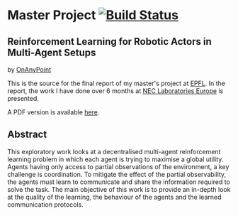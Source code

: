 # Master Project [![Build Status](https://api.travis-ci.com/onanypoint/epfl-master-project.svg)](https://travis-ci.com/onanypoint/epfl-master-project)

## Reinforcement Learning for Robotic Actors in Multi-Agent Setups

by [OnAnyPoint](https://github.com/onanypoint)

This is the source for the final report of my master's project at [EPFL](http://epfl.ch). In the report, the work I have done over 6 months at [NEC Laboratories Europe](https://www.neclab.eu/) is presented.

A PDF version is available [here](https://github.com/onanypoint/epfl-master-project/releases/latest).

## Abstract

This exploratory work looks at a decentralised multi-agent reinforcement learning problem in which each agent is trying to maximise a global utility. Agents having only access to partial observations of the environment, a key challenge is coordination. To mitigate the effect of the partial observability, the agents must learn to communicate and share the information required to solve the task. The main objective of this work is to provide an in-depth look at the quality of the learning, the behaviour of the agents and the learned communication protocols.
